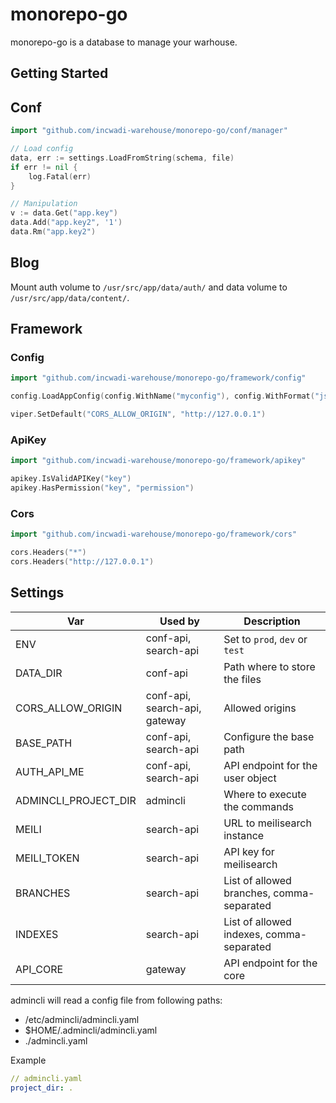 # monorepo-go

monorepo-go is a database to manage your warhouse.

## Getting Started

## Conf

```go
import "github.com/incwadi-warehouse/monorepo-go/conf/manager"

// Load config
data, err := settings.LoadFromString(schema, file)
if err != nil {
    log.Fatal(err)
}

// Manipulation
v := data.Get("app.key")
data.Add("app.key2", '1')
data.Rm("app.key2")
```

## Blog

Mount auth volume to `/usr/src/app/data/auth/` and data volume to `/usr/src/app/data/content/`.

## Framework

### Config

```go
import "github.com/incwadi-warehouse/monorepo-go/framework/config"

config.LoadAppConfig(config.WithName("myconfig"), config.WithFormat("json"), config.WithPaths("./config", "."))

viper.SetDefault("CORS_ALLOW_ORIGIN", "http://127.0.0.1")
```

### ApiKey

```go
import "github.com/incwadi-warehouse/monorepo-go/framework/apikey"

apikey.IsValidAPIKey("key")
apikey.HasPermission("key", "permission")
```

### Cors

```go
import "github.com/incwadi-warehouse/monorepo-go/framework/cors"

cors.Headers("*")
cors.Headers("http://127.0.0.1")
```

## Settings

|Var                    |Used by                        |Description
|-----------------------|-------------------------------|--------------------------------
|ENV                    |conf-api, search-api           |Set to `prod`, `dev` or `test`
|DATA_DIR               |conf-api                       |Path where to store the files
|CORS_ALLOW_ORIGIN      |conf-api, search-api, gateway  |Allowed origins
|BASE_PATH              |conf-api, search-api           |Configure the base path
|AUTH_API_ME            |conf-api, search-api           |API endpoint for the user object
|ADMINCLI_PROJECT_DIR   |admincli                       |Where to execute the commands
|MEILI                  |search-api                     |URL to meilisearch instance
|MEILI_TOKEN            |search-api                     |API key for meilisearch
|BRANCHES               |search-api                     |List of allowed branches, comma-separated
|INDEXES                |search-api                     |List of allowed indexes, comma-separated
|API_CORE               |gateway                        |API endpoint for the core

admincli will read a config file from following paths:

- /etc/admincli/admincli.yaml
- $HOME/.admincli/admincli.yaml
- ./admincli.yaml

Example

```yaml
// admincli.yaml
project_dir: .
```
